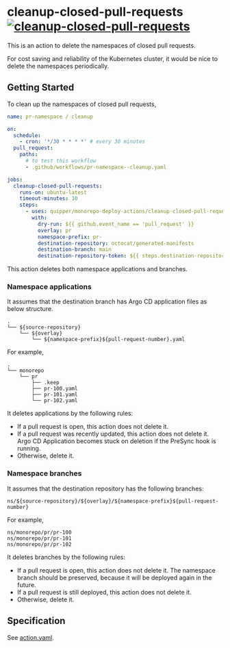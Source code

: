 # cleanup-closed-pull-requests [![cleanup-closed-pull-requests](https://github.com/quipper/monorepo-deploy-actions/actions/workflows/cleanup-closed-pull-requests.yaml/badge.svg)](https://github.com/quipper/monorepo-deploy-actions/actions/workflows/cleanup-closed-pull-requests.yaml)

This is an action to delete the namespaces of closed pull requests.

For cost saving and reliability of the Kubernetes cluster,
it would be nice to delete the namespaces periodically.

## Getting Started

To clean up the namespaces of closed pull requests,

```yaml
name: pr-namespace / cleanup

on:
  schedule:
    - cron: '*/30 * * * *' # every 30 minutes
  pull_request:
    paths:
      # to test this workflow
      - .github/workflows/pr-namespace--cleanup.yaml

jobs:
  cleanup-closed-pull-requests:
    runs-on: ubuntu-latest
    timeout-minutes: 10
    steps:
      - uses: quipper/monorepo-deploy-actions/cleanup-closed-pull-requests@v1
        with:
          dry-run: ${{ github.event_name == 'pull_request' }}
          overlay: pr
          namespace-prefix: pr-
          destination-repository: octocat/generated-manifests
          destination-branch: main
          destination-repository-token: ${{ steps.destination-repository-github-app.outputs.token }}
```

This action deletes both namespace applications and branches.

### Namespace applications

It assumes that the destination branch has Argo CD application files as below structure.

```
.
└── ${source-repository}
    └── ${overlay}
        └── ${namespace-prefix}${pull-request-number}.yaml
```

For example,

```
.
└── monorepo
    └── pr
        ├── .keep
        ├── pr-100.yaml
        ├── pr-101.yaml
        └── pr-102.yaml
```

It deletes applications by the following rules:

- If a pull request is open, this action does not delete it.
- If a pull request was recently updated, this action does not delete it.
  Argo CD Application becomes stuck on deletion if the PreSync hook is running.
- Otherwise, delete it.

### Namespace branches

It assumes that the destination repository has the following branches:

```
ns/${source-repository}/${overlay}/${namespace-prefix}${pull-request-number}
```

For example,

```
ns/monorepo/pr/pr-100
ns/monorepo/pr/pr-101
ns/monorepo/pr/pr-102
```

It deletes branches by the following rules:

- If a pull request is open, this action does not delete it.
  The namespace branch should be preserved, because it will be deployed again in the future.
- If a pull request is still deployed, this action does not delete it.
- Otherwise, delete it.

## Specification

See [action.yaml](action.yaml).
